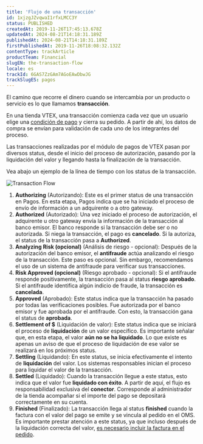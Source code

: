```yaml
---
title: 'Flujo de una transacción'
id: 1xjzgJZvqwaI1rfxLMCC3Y
status: PUBLISHED
createdAt: 2019-11-26T17:45:13.678Z
updatedAt: 2024-08-21T14:18:31.189Z
publishedAt: 2024-08-21T14:18:31.189Z
firstPublishedAt: 2019-11-26T18:08:32.132Z
contentType: trackArticle
productTeam: Financial
slugEN: the-transaction-flow
locale: es
trackId: 6GAS7ZzGAm7AGoEAwDbwJG
trackSlugES: pagos
---
```


El camino que recorre el dinero cuando se intercambia por un producto o servicio es lo que llamamos __transacción__.

En una tienda VTEX, una transacción comienza cada vez que un usuario elige una [condición de pago](https://help.vtex.com/es/tutorial/diferencia-entre-medios-de-pago-y-condiciones-de-pago) y cierra su pedido. A partir de ahí, los datos de compra se envían para validación de cada uno de los integrantes del proceso.

Las transacciones realizadas por el módulo de pagos de VTEX pasan por diversos status, desde el inicio del proceso de autorización, pasando por la liquidación del valor y llegando hasta la finalización de la transacción.

Vea abajo un ejemplo de la línea de tiempo con los status de la transacción.

![Transaction Flow](https://images.contentful.com/alneenqid6w5/4AvpkJnEN2ImKkIgQQoIKK/e031cc030d5e1da745fac51137c4d4b2/Transaction_Flow.jpg)

1. __Authorizing__ (Autorizando): Este es el primer status de una transacción en Pagos. En esta etapa, Pagos indica que se ha iniciado el proceso de envío de información a un adquirente o a otro gateway.
2. __Authorized__ (Autorizado): Una vez iniciado el proceso de autorización, el adquirente u otro gateway envía la información de la transacción al banco emisor. El banco responde si la transacción debe ser o no autorizada. Si niega la transacción, el pago es __cancelado__. Si la autoriza, el status de la transacción pasa a __Authorized__.
3. __Analyzing Risk (opcional)__ (Análisis de riesgo - opcional): Después de la autorización del banco emisor, el __antifraude__ actúa analizando el riesgo de la transacción. Este paso es opcional. Sin embargo, recomendamos el uso de un sistema de antifraude para verificar sus transacciones.
4. __Risk Approved (opcional)__ (Riesgo aprobado - opcional): Si el antifraude responde positivamente, la transacción pasa al status __riesgo aprobado__. Si el antifraude identifica algún indicio de fraude, la transacción es __cancelada__.
5. __Approved__ (Aprobado): Este status indica que la transacción ha pasado por todas las verificaciones posibles. Fue autorizada por el banco emisor y fue aprobada por el antifraude. Con esto, la transacción gana el status de __aprobada__.
6. __Settlement of $__ (Liquidación de valor): Este status indica que se iniciará el proceso de __liquidación__ de un valor específico. Es importante señalar que, en esta etapa, el valor __aún no se ha liquidado__. Lo que existe es apenas un aviso de que el proceso de liquidación de ese valor se realizará en los próximos status.
7. __Settling__ (Liquidando): En este status, se inicia efectivamente el intento de __liquidación__ del valor. Los sistemas responsables inician el proceso para liquidar el valor de la transacción.
8. __Settled__ (Liquidado): Cuando la transacción llegue a este status, esto indica que el valor fue __liquidado con éxito__. A partir de aquí, el flujo es responsabilidad exclusiva del __conector__. Corresponde al administrador de la tienda acompañar si el importe del pago se depositará correctamente en su cuenta.
9. __Finished__ (Finalizado): La transacción llega al status __finished__ cuando la factura con el valor del pago se emite y se vincula al pedido en el OMS. Es importante prestar atención a este status, ya que incluso después de la liquidación correcta del valor, [es necesario incluir la factura en el pedido](/es/faq/por-que-una-transaccion-fue-capturada-con-exito-pero-no-fue-finalizada-en-el-pci-gateway).
